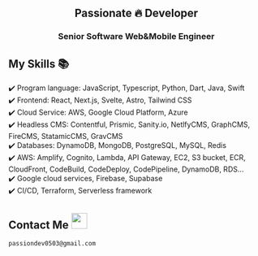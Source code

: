 <h2 align="center"> Passionate 🔥 Developer </h2> 
<h3 align="center"> Senior Software Web&Mobile Engineer </h3>

## My Skills 📚

✔️ Program language: JavaScript, Typescript, Python, Dart, Java, Swift \
✔️ Frontend: React, Next.js, Svelte, Astro, Tailwind CSS \
✔️ Cloud Service: AWS, Google Cloud Platform, Azure \
✔️ Headless CMS: Contentful, Prismic, Sanity.io, NetlfyCMS, GraphCMS, FireCMS, StatamicCMS, GravCMS \
✔️ Databases: DynamoDB, MongoDB, PostgreSQL, MySQL, Redis \
✔️ AWS: Amplify, Cognito, Lambda, API Gateway, EC2, S3 bucket, ECR, CloudFront, CodeBuild, CodeDeploy, CodePipeline, DynamoDB, RDS… \
✔️ Google cloud services, Firebase, Supabase \
✔️ CI/CD, Terraform, Serverless framework

## Contact Me <a href="mailto:cristiansirbu4@gmail.com"><img width="31px" src="https://upload.wikimedia.org/wikipedia/commons/7/7e/Gmail_icon_%282020%29.svg"/></a>

    passiondev0503@gmail.com
